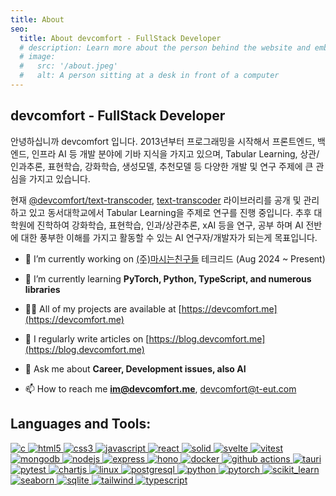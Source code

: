```yaml
---
title: About
seo:
  title: About devcomfort - FullStack Developer
  # description: Learn more about the person behind the website and embark on a journey of inspiration and shared experiences.
  # image:
  #   src: '/about.jpeg'
  #   alt: A person sitting at a desk in front of a computer
---
```


## devcomfort - FullStack Developer

안녕하십니까 devcomfort 입니다. 2013년부터 프로그래밍을 시작해서 프론트엔드, 백엔드, 인프라 AI 등 개발 분야에 기바 지식을 가지고 있으며, Tabular Learning, 상관/인과추론, 표현학습, 강화학습, 생성모델, 추천모델 등 다양한 개발 및 연구 주제에 큰 관심을 가지고 있습니다.

현재 [@devcomfort/text-transcoder](https://github.com/devcomfort/devcomfort-text-transcoder), [text-transcoder](https://github.com/devcomfort/blob-to-url) 라이브러리를 공개 및 관리하고 있고 동서대학교에서 Tabular Learning을 주제로 연구를 진행 중입니다. 추후 대학원에 진학하여 강화학습, 표현학습, 인과/상관추론, xAI 등을 연구, 공부 하며 AI 전반에 대한 풍부한 이해를 가지고 활동할 수 있는 AI 연구자/개발자가 되는게 목표입니다.

- 🔭 I’m currently working on [(주)마시는친구들](https://litt.ly/teut) 테크리드 (Aug 2024 ~ Present)

- 🌱 I’m currently learning **PyTorch, Python, TypeScript, and numerous libraries**

- 👨‍💻 All of my projects are available at [https://devcomfort.me](https://devcomfort.me)

- 📝 I regularly write articles on [https://blog.devcomfort.me](https://blog.devcomfort.me)

- 💬 Ask me about **Career, Development issues, also AI**

- 📫 How to reach me **im@devcomfort.me**, devcomfort@t-eut.com

## Languages and Tools:

<div class="grid grid-cols-12 gap-1">
  <a href="https://www.cprogramming.com/" target="_blank" rel="noreferrer">
      <img src="https://raw.githubusercontent.com/devicons/devicon/master/icons/c/c-original.svg" alt="c" />
  </a>
  <a href="https://www.w3.org/html/" target="_blank" rel="noreferrer">
      <img src="https://raw.githubusercontent.com/devicons/devicon/master/icons/html5/html5-original-wordmark.svg" alt="html5" />
  </a>
  <a href="https://www.w3schools.com/css/" target="_blank" rel="noreferrer">
      <img src="https://raw.githubusercontent.com/devicons/devicon/master/icons/css3/css3-original-wordmark.svg" alt="css3" />
  </a>
  <a href="https://developer.mozilla.org/en-US/docs/Web/JavaScript" target="_blank" rel="noreferrer">
      <img src="https://raw.githubusercontent.com/devicons/devicon/master/icons/javascript/javascript-original.svg" alt="javascript" />
  </a>
  <a href="https://reactjs.org/" target="_blank" rel="noreferrer">
      <img src="https://raw.githubusercontent.com/devicons/devicon/master/icons/react/react-original-wordmark.svg" alt="react" />
  </a>
  <a href="https://solidjs.com/" target="_blank" rel="noreferrer">
      <img src="./icons/solidjs.png" alt="solid" />
  </a>
  <a href="https://svelte.dev" target="_blank" rel="noreferrer">
      <img src="https://upload.wikimedia.org/wikipedia/commons/1/1b/Svelte_Logo.svg" alt="svelte" />
  </a>
  <a href="https://vitest.dev/" target="_blank" rel="noreferrer">
      <img src="./icons/vitest.svg" alt="vitest" />
  </a>
  <a href="https://www.mongodb.com/" target="_blank" rel="noreferrer">
      <img src="https://raw.githubusercontent.com/devicons/devicon/master/icons/mongodb/mongodb-original-wordmark.svg" alt="mongodb" />
  </a>
  <a href="https://nodejs.org" target="_blank" rel="noreferrer">
      <img src="https://raw.githubusercontent.com/devicons/devicon/master/icons/nodejs/nodejs-original-wordmark.svg" alt="nodejs" />
  </a>
  <a href="https://expressjs.com" target="_blank" rel="noreferrer">
      <img src="https://raw.githubusercontent.com/devicons/devicon/master/icons/express/express-original-wordmark.svg" alt="express" />
  </a>
  <a href="https://hono.dev/" target="_blank" rel="noreferrer">
      <img src="./icons/hono-seeklogo.svg" alt="hono" />
  </a>
  <a href="https://www.docker.com/" target="_blank" rel="noreferrer">
      <img src="https://raw.githubusercontent.com/devicons/devicon/master/icons/docker/docker-original-wordmark.svg" alt="docker" />
  </a>
  <a href="https://github.com/features/actions" target="_blank" rel="noreferrer">
      <img src="./icons/github-actions.png" alt="github actions" />
  </a>
  <a href="https://tauri.studio/" target="_blank" rel="noreferrer">
      <img src="./icons/tauri.svg" alt="tauri" />
  </a>
  <a href="https://pytest.org/" target="_blank" rel="noreferrer">
      <img src="./icons/pytest.webp" alt="pytest" />
  </a>
  <a href="https://www.chartjs.org" target="_blank" rel="noreferrer">
      <img src="https://www.chartjs.org/media/logo-title.svg" alt="chartjs" />
  </a>
  <a href="https://www.linux.org/" target="_blank" rel="noreferrer">
      <img src="https://raw.githubusercontent.com/devicons/devicon/master/icons/linux/linux-original.svg" alt="linux" />
  </a>
  <a href="https://www.postgresql.org" target="_blank" rel="noreferrer">
      <img src="https://raw.githubusercontent.com/devicons/devicon/master/icons/postgresql/postgresql-original-wordmark.svg" alt="postgresql" />
  </a>
  <a href="https://www.python.org" target="_blank" rel="noreferrer">
      <img src="https://raw.githubusercontent.com/devicons/devicon/master/icons/python/python-original.svg" alt="python" />
  </a>
  <a href="https://pytorch.org/" target="_blank" rel="noreferrer">
      <img src="https://www.vectorlogo.zone/logos/pytorch/pytorch-icon.svg" alt="pytorch" />
  </a>
  <a href="https://scikit-learn.org/" target="_blank" rel="noreferrer">
      <img src="https://upload.wikimedia.org/wikipedia/commons/0/05/Scikit_learn_logo_small.svg" alt="scikit_learn" />
  </a>
  <a href="https://seaborn.pydata.org/" target="_blank" rel="noreferrer">
      <img src="https://seaborn.pydata.org/_images/logo-mark-lightbg.svg" alt="seaborn" />
  </a>
  <a href="https://www.sqlite.org/" target="_blank" rel="noreferrer">
      <img src="https://www.vectorlogo.zone/logos/sqlite/sqlite-icon.svg" alt="sqlite" />
  </a>
  <a href="https://tailwindcss.com/" target="_blank" rel="noreferrer">
      <img src="https://www.vectorlogo.zone/logos/tailwindcss/tailwindcss-icon.svg" alt="tailwind" />
  </a>
  <a href="https://www.typescriptlang.org/" target="_blank" rel="noreferrer">
      <img src="https://raw.githubusercontent.com/devicons/devicon/master/icons/typescript/typescript-original.svg" alt="typescript" />
  </a>
</div>
